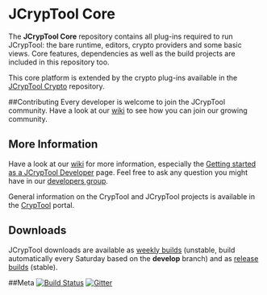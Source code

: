 JCrypTool Core
=======

The **JCrypTool Core** repository contains all plug-ins required to run JCrypTool: the bare runtime, editors, crypto providers and some basic views. Core features, dependencies as well as the build projects are included in this repository too.

This core platform is extended by the crypto plug-ins available in the [JCrypTool Crypto](https://github.com/jcryptool/crypto) repository.

##Contributing
Every developer is welcome to join the JCrypTool community. Have a look at our [wiki](https://github.com/jcryptool/core/wiki) to see how you can join our growing community.

## More Information
Have a look at our [wiki](https://github.com/jcryptool/core/wiki) for more information, especially the [Getting started as a JCrypTool Developer](https://github.com/jcryptool/core/wiki/Getting-started-as-a-JCrypTool-Developer) page. Feel free to ask any question you might have in our [developers group](http://groups.google.com/group/jcryptool-developers).

General information on the CrypTool and JCrypTool projects is available in the [CrypTool](http://www.cryptool.org) portal.

## Downloads
JCrypTool downloads are available as [weekly builds](http://www.cryptool.org/en/jct-downloads-en/jct-downloads-weekly-en) (unstable, build automatically every Saturday based on the **develop** branch) and as [release builds](http://www.cryptool.org/en/jct-downloads-en/jct-downloads-stable-en) (stable).

##Meta
[![Build Status](https://travis-ci.org/jcryptool/core.svg)](https://travis-ci.org/jcryptool/core)
[![Gitter](http://img.shields.io/badge/gitter-join%20chat-1dce73.svg)](https://gitter.im/dschadow/jcryptool)